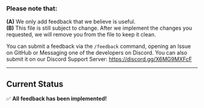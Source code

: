 ### Please note that:

**(A)** We only add feedback that we believe is useful.<br>
**(B)** This file is still subject to change. After we implement the changes you requested, we will remove you from the file to keep it clean.

You can submit a feedback via the `/feedback` command, opening an Issue on GitHub or Messaging one of the developers on Discord. You can also submit it on our Discord Support Server: https://discord.gg/X6MG9MXFcF

---

## Current Status

✅ **All feedback has been implemented!**
